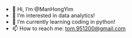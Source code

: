 - 👋 Hi, I’m @ManHongYim
- 👀 I’m interested in data analytics!
- 🌱 I’m currently learning coding in python!
- 📫 How to reach me: tom.951200@gmail.com

<!---
ManHongYim/ManHongYim is a ✨ special ✨ repository because its `README.md` (this file) appears on your GitHub profile.
You can click the Preview link to take a look at your changes.
--->
